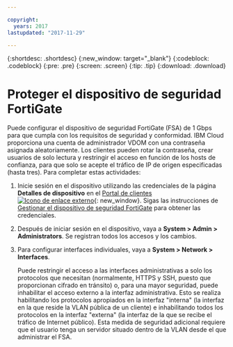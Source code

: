```yaml
---

copyright:
  years: 2017
lastupdated: "2017-11-29"

---
```


{:shortdesc: .shortdesc}
{:new_window: target="_blank"}
{:codeblock: .codeblock}
{:pre: .pre}
{:screen: .screen}
{:tip: .tip}
{:download: .download}

# Proteger el dispositivo de seguridad FortiGate

Puede configurar el dispositivo de seguridad FortiGate (FSA) de 1 Gbps para que cumpla con los requisitos de seguridad y conformidad. IBM Cloud proporciona una cuenta de administrador VDOM con una contraseña asignada aleatoriamente. Los clientes pueden rotar la contraseña, crear usuarios de solo lectura y restringir el acceso en función de los hosts de confianza, para que solo se acepte el tráfico de IP de origen especificadas (hasta tres). Para completar estas actividades:

1. Inicie sesión en el dispositivo utilizando las credenciales de la página **Detalles de dispositivo** en el [Portal de clientes ![Icono de enlace externo](../../icons/launch-glyph.svg "Icono de enlace externo")](https://control.softlayer.com/){: new_window}. Sigas las instrucciones de [Gestionar el dispositivo de seguridad FortiGate](managing-fsa.html) para obtener las credenciales.
2. Después de iniciar sesión en el dispositivo, vaya a **System > Admin > Administrators**. Se registran todos los accesos y los cambios.
3. Para configurar interfaces individuales, vaya a **System > Network > Interfaces**.

    Puede restringir el acceso a las interfaces administrativas a solo los protocolos que necesitan (normalmente, HTTPS y SSH, puesto que proporcionan cifrado en tránsito) o, para una mayor seguridad, puede inhabilitar el acceso externo a la interfaz administrativa. Esto se realiza habilitando los protocolos apropiados en la interfaz "interna" (la interfaz en la que reside la VLAN pública de un cliente) e inhabilitando todos los protocolos en la interfaz "externa" (la interfaz de la que se recibe el tráfico de Internet público). Esta medida de seguridad adicional requiere que el usuario tenga un servidor situado dentro de la VLAN desde el que administrar el FSA. 
